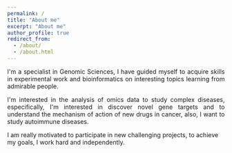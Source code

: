 ```yaml
---
permalink: /
title: "About me"
excerpt: "About me"
author_profile: true
redirect_from: 
  - /about/
  - /about.html
---
```

<div style="text-align: justify">

I'm a specialist in Genomic Sciences, I have guided myself to acquire skills in experimental work and bioinformatics on interesting topics learning from admirable people. 

I'm interested in the analysis of omics data to study complex diseases, especifically, I'm interested in discover novel gene targets and to understand the mechanism of action of new drugs in cancer, also, I want to study autoimmune diseases.
</div>


I am really motivated to participate in new challenging projects, to achieve my goals, I work hard and independently.
